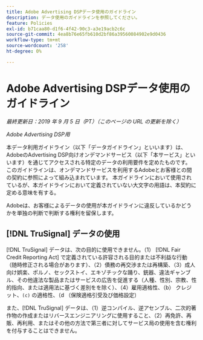 ```yaml
---
title: Adobe Advertising DSPデータ使用のガイドライン
description: データ使用のガイドラインを参照してください。
feature: Policies
exl-id: b71caa80-d1f6-4f42-90c3-a3e19acb2c6c
source-git-commit: 4ea8b76e65fb610d2bf86a39560084902e9d0436
workflow-type: tm+mt
source-wordcount: '258'
ht-degree: 0%

---
```


# Adobe Advertising DSPデータ使用のガイドライン

*最終更新日：2019 年 9 月 5 日（PT）（このページの URL の更新を除く）*

*Adobe Advertising DSP用*

本データ利用ガイドライン（以下「データガイドライン」といいます）は、AdobeのAdvertising DSP向けオンデマンドサービス（以下「本サービス」といいます）を通じてアクセスされる特定のデータの利用要件を定めたものです。 このガイドラインは、オンデマンドサービスを利用するAdobeとお客様との間の契約に参照によって組み込まれています。 本ガイドラインにおいて使用されているが、本ガイドラインにおいて定義されていない大文字の用語は、本契約に定める意味を有する。

Adobeは、お客様によるデータの使用が本ガイドラインに違反しているかどうかを単独の判断で判断する権利を留保します。

## [!DNL TruSignal] データの使用

[!DNL TruSignal] データは、次の目的に使用できません。（1） [!DNL Fair Credit Reporting Act] で定義されている許容される目的または不利益な行動（随時修正される場合があります）、（2）債務の再交渉または再構築、（3）成人向け娯楽、ポルノ、セックストイ、エキゾチックな踊り、銃器、違法ギャンブル、その他違法な製品またはサービスの広告を促進する（人種、性別、宗教、性的指向、または適用法に基づく差別をを除く）、（4）雇用適格性、（b） クレジット、`(c)` の適格性、（d （保険適格引受及び価格設定） <!-- I used backticks in the previous sentence to prevent ( c ) from displaying as a copyright symbol. I think the OS does that. Using HTML code for the parentheses doesn't prevent it. -->

また、[!DNL TruSignal] データは、（1）逆コンパイル、逆アセンブル、二次的著作物の作成またはリバースエンジニアリングに使用すること、（2）再免許、再販、再利用、またはその他の方法で第三者に対してサービス局の使用を含む権利を付与することはできません。
